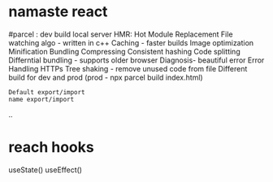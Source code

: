# namaste react

#parcel :
    dev build
    local server
    HMR: Hot Module Replacement
    File watching algo - written in c++
    Caching - faster builds
    Image optimization
    Minification
    Bundling
    Compressing
    Consistent hashing
    Code splitting
    Differntial bundling - supports older browser
    Diagnosis- beautiful error
    Error Handling
    HTTPs
    Tree shaking - remove unused code from file
    Different build for dev and prod (prod - npx parcel build index.html)


    Default export/import
    name export/import
..
# reach hooks
useState()
useEffect()

